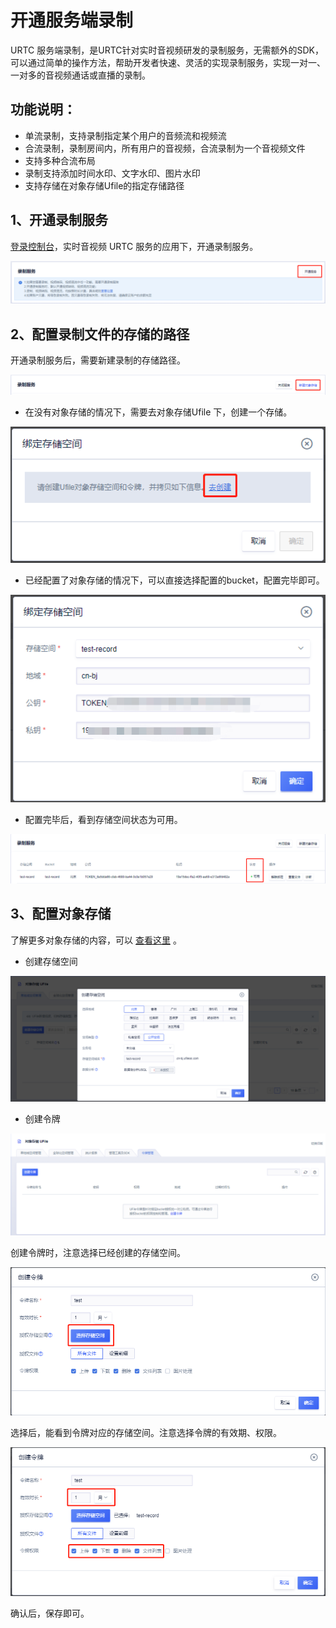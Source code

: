 # 开通服务端录制

URTC 服务端录制，是URTC针对实时音视频研发的录制服务，无需额外的SDK，可以通过简单的操作方法，帮助开发者快速、灵活的实现录制服务，实现一对一、一对多的音视频通话或直播的录制。  

## 功能说明：  

  - 单流录制，支持录制指定某个用户的音频流和视频流  
  - 合流录制，录制房间内，所有用户的音视频，合流录制为一个音视频文件  
  - 支持多种合流布局  
  - 录制支持添加时间水印、文字水印、图片水印
  - 支持存储在对象存储Ufile的指定存储路径  
  
## 1、开通录制服务
  
  [登录控制台](https://passport.ucloud.cn/?service=https://console.ucloud.cn/#login)，实时音视频 URTC 服务的应用下，开通录制服务。  
  
  ![ ](/images/record/openRecord.png)
  
## 2、配置录制文件的存储的路径  
  
开通录制服务后，需要新建录制的存储路径。    
  
![ ](/images/record/newBucket.png)
	 
 - 在没有对象存储的情况下，需要去对象存储Ufile 下，创建一个存储。  

![ ](/images/record/creatBucket.png) 
	 
 - 已经配置了对象存储的情况下，可以直接选择配置的bucket，配置完毕即可。  

![ ](/images/record/newBucket2.png) 
	 
 - 配置完毕后，看到存储空间状态为可用。
 
![ ](/images/record/creatBucket3.png)


## 3、配置对象存储

了解更多对象存储的内容，可以  [查看这里](https://docs.ucloud.cn/storage_cdn/ufile/quick/quick_start)  。  


 - 创建存储空间

![ ](/images/record/creatBucket1.png)

 - 创建令牌

![ ](/images/record/lingpai.png)

创建令牌时，注意选择已经创建的存储空间。  

![ ](/images/record/lingpai2.png)

选择后，能看到令牌对应的存储空间。注意选择令牌的有效期、权限。

![ ](/images/record/lingpai4.png)

确认后，保存即可。


	 
  
  
